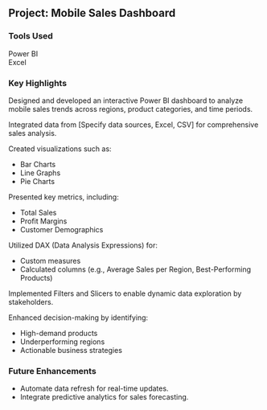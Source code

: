 ##  Project: Mobile Sales Dashboard  

### Tools Used  
Power BI  
Excel 

###  Key Highlights  
Designed and developed an interactive Power BI dashboard to analyze mobile sales trends across regions, product categories, and time periods.  

Integrated data from [Specify data sources, Excel, CSV] for comprehensive sales analysis.  

Created visualizations such as:  
- Bar Charts  
- Line Graphs  
- Pie Charts  

Presented key metrics, including:  
- Total Sales  
- Profit Margins  
- Customer Demographics  

Utilized DAX (Data Analysis Expressions) for:  
- Custom measures  
- Calculated columns (e.g., Average Sales per Region, Best-Performing Products)  

Implemented Filters and Slicers to enable dynamic data exploration by stakeholders.  

Enhanced decision-making by identifying:  
- High-demand products  
- Underperforming regions  
- Actionable business strategies  


###  Future Enhancements  
- Automate data refresh for real-time updates.  
- Integrate predictive analytics for sales forecasting.
